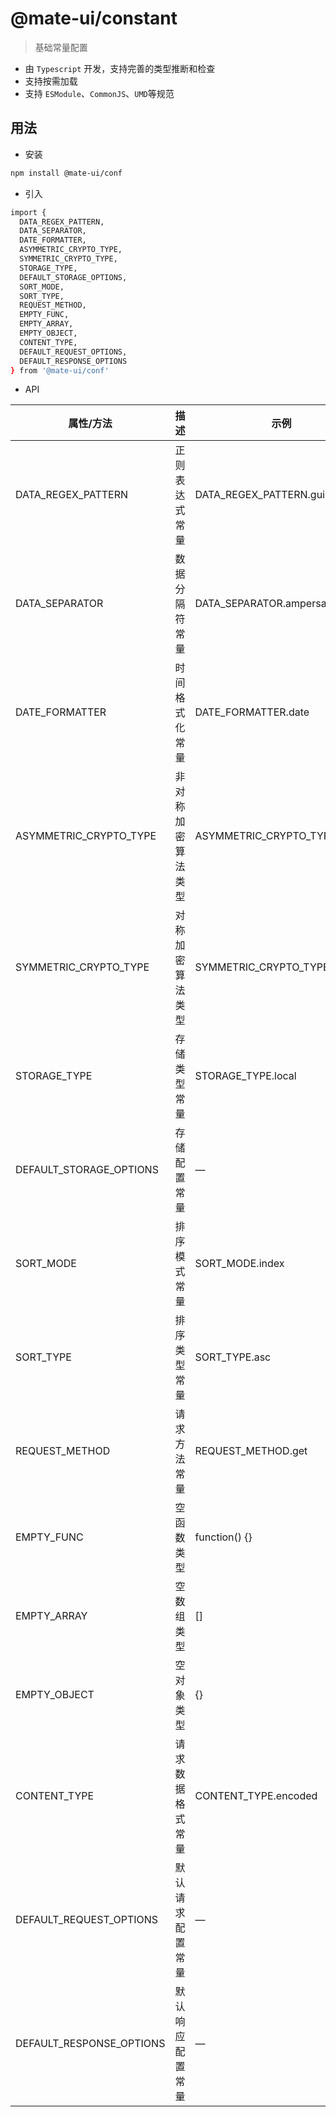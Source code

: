 # @mate-ui/constant

> 基础常量配置

- 由 `Typescript` 开发，支持完善的类型推断和检查
- 支持按需加载
- 支持 `ESModule`、`CommonJS`、`UMD`等规范

## 用法
- 安装
```sh
npm install @mate-ui/conf
```
- 引入
```sh
import { 
  DATA_REGEX_PATTERN, 
  DATA_SEPARATOR,
  DATE_FORMATTER, 
  ASYMMETRIC_CRYPTO_TYPE, 
  SYMMETRIC_CRYPTO_TYPE,
  STORAGE_TYPE,
  DEFAULT_STORAGE_OPTIONS,
  SORT_MODE,
  SORT_TYPE,
  REQUEST_METHOD,
  EMPTY_FUNC,
  EMPTY_ARRAY,
  EMPTY_OBJECT,
  CONTENT_TYPE, 
  DEFAULT_REQUEST_OPTIONS,
  DEFAULT_RESPONSE_OPTIONS
} from '@mate-ui/conf'
```
- API

| 属性/方法 | 描述 | 示例 | 参数 |
| ---------- | ---------- | ---------- | ---------- |
| DATA_REGEX_PATTERN | 正则表达式常量 | DATA_REGEX_PATTERN.guid | — |
| DATA_SEPARATOR | 数据分隔符常量 | DATA_SEPARATOR.ampersand | — |
| DATE_FORMATTER | 时间格式化常量 | DATE_FORMATTER.date | — |
| ASYMMETRIC_CRYPTO_TYPE | 非对称加密算法类型 | ASYMMETRIC_CRYPTO_TYPE.md5 | — |
| SYMMETRIC_CRYPTO_TYPE | 对称加密算法类型 | SYMMETRIC_CRYPTO_TYPE.base64 | — |
| STORAGE_TYPE | 存储类型常量 | STORAGE_TYPE.local | — |
| DEFAULT_STORAGE_OPTIONS | 存储配置常量 | — | — |
| SORT_MODE | 排序模式常量 | SORT_MODE.index | — |
| SORT_TYPE | 排序类型常量 | SORT_TYPE.asc | — |
| REQUEST_METHOD | 请求方法常量 | REQUEST_METHOD.get | — |
| EMPTY_FUNC | 空函数类型 | function() {} | — |
| EMPTY_ARRAY | 空数组类型 | [] | — |
| EMPTY_OBJECT | 空对象类型 | {} | — |
| CONTENT_TYPE | 请求数据格式常量 | CONTENT_TYPE.encoded | — |
| DEFAULT_REQUEST_OPTIONS | 默认请求配置常量 | — | — |
| DEFAULT_RESPONSE_OPTIONS | 默认响应配置常量 | — | — |
